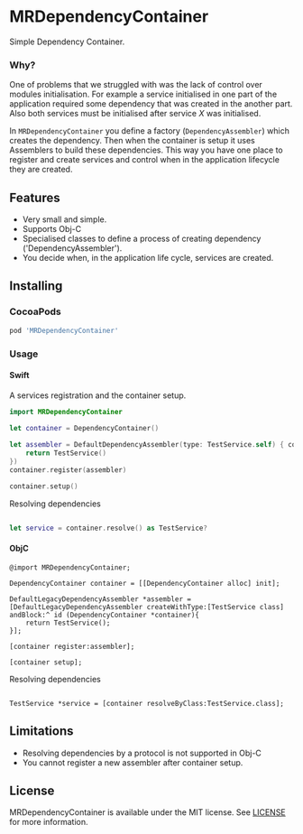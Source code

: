 # MRDependencyContainer
Simple Dependency Container.

### Why?
One of problems that we struggled with was the lack of control over modules initialisation. For example a service initialised in one part of the application required some dependency that was created in the another part. Also both services must be initialised after service *X* was initialised. 

In `MRDependencyContainer` you define a factory (`DependencyAssembler`) which creates the dependency. Then when the container is setup it uses Assemblers to build these dependencies. This way you have one place to register and create services and control when in the application lifecycle they are created.

## Features

* Very small and simple.
* Supports Obj-C
* Specialised classes to define a process of creating dependency ('DependencyAssembler').
* You decide when, in the application life cycle, services are created. 

## Installing

### CocoaPods

```ruby
pod 'MRDependencyContainer'
```

### Usage

#### Swift

A services registration and the container setup.

```swift
import MRDependencyContainer

let container = DependencyContainer()
        
let assembler = DefaultDependencyAssembler(type: TestService.self) { container -> TestService in
    return TestService()
})
container.register(assembler)

container.setup()

```

Resolving dependencies

```swift

let service = container.resolve() as TestService?

```

#### ObjC

```objc
@import MRDependencyContainer;

DependencyContainer container = [[DependencyContainer alloc] init];
        
DefaultLegacyDependencyAssembler *assembler = [DefaultLegacyDependencyAssembler createWithType:[TestService class] andBlock:^ id (DependencyContainer *container){
    return TestService();
}];

[container register:assembler];

[container setup];

```

Resolving dependencies

```objc

TestService *service = [container resolveByClass:TestService.class];

```


## Limitations
* Resolving dependencies by a protocol is not supported in Obj-C
* You cannot register a new assembler after container setup.

## License
MRDependencyContainer is available under the MIT license. See [LICENSE](LICENSE) for more information.

